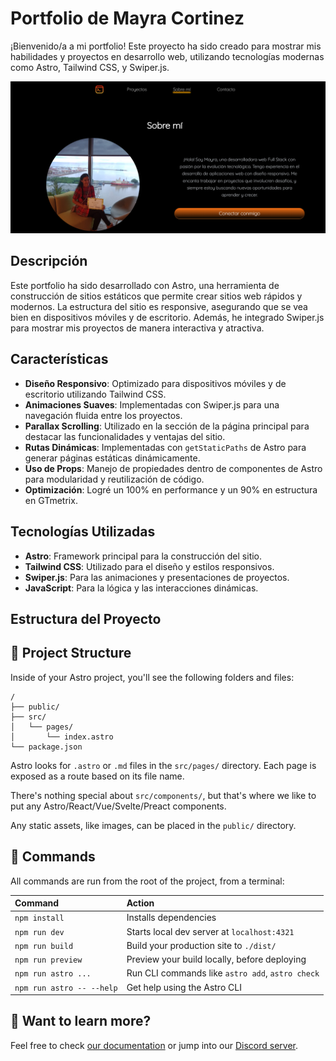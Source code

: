 # Portfolio de Mayra Cortinez

¡Bienvenido/a a mi portfolio! Este proyecto ha sido creado para mostrar mis habilidades y proyectos en desarrollo web, utilizando tecnologías modernas como Astro, Tailwind CSS, y Swiper.js.

![Portfolio Screenshot](public/screenshot.png)

## Descripción

Este portfolio ha sido desarrollado con Astro, una herramienta de construcción de sitios estáticos que permite crear sitios web rápidos y modernos. La estructura del sitio es responsive, asegurando que se vea bien en dispositivos móviles y de escritorio. Además, he integrado Swiper.js para mostrar mis proyectos de manera interactiva y atractiva.

## Características

- **Diseño Responsivo**: Optimizado para dispositivos móviles y de escritorio utilizando Tailwind CSS.
- **Animaciones Suaves**: Implementadas con Swiper.js para una navegación fluida entre los proyectos.
- **Parallax Scrolling**: Utilizado en la sección de la página principal para destacar las funcionalidades y ventajas del sitio.
- **Rutas Dinámicas**: Implementadas con `getStaticPaths` de Astro para generar páginas estáticas dinámicamente.
- **Uso de Props**: Manejo de propiedades dentro de componentes de Astro para modularidad y reutilización de código.
- **Optimización**: Logré un 100% en performance y un 90% en estructura en GTmetrix.

## Tecnologías Utilizadas

- **Astro**: Framework principal para la construcción del sitio.
- **Tailwind CSS**: Utilizado para el diseño y estilos responsivos.
- **Swiper.js**: Para las animaciones y presentaciones de proyectos.
- **JavaScript**: Para la lógica y las interacciones dinámicas.

## Estructura del Proyecto



## 🚀 Project Structure

Inside of your Astro project, you'll see the following folders and files:

```text
/
├── public/
├── src/
│   └── pages/
│       └── index.astro
└── package.json
```

Astro looks for `.astro` or `.md` files in the `src/pages/` directory. Each page is exposed as a route based on its file name.

There's nothing special about `src/components/`, but that's where we like to put any Astro/React/Vue/Svelte/Preact components.

Any static assets, like images, can be placed in the `public/` directory.

## 🧞 Commands

All commands are run from the root of the project, from a terminal:

| Command                   | Action                                           |
| :------------------------ | :----------------------------------------------- |
| `npm install`             | Installs dependencies                            |
| `npm run dev`             | Starts local dev server at `localhost:4321`      |
| `npm run build`           | Build your production site to `./dist/`          |
| `npm run preview`         | Preview your build locally, before deploying     |
| `npm run astro ...`       | Run CLI commands like `astro add`, `astro check` |
| `npm run astro -- --help` | Get help using the Astro CLI                     |

## 👀 Want to learn more?

Feel free to check [our documentation](https://docs.astro.build) or jump into our [Discord server](https://astro.build/chat).
